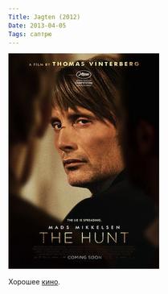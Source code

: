 ```yaml
---
Title: Jagten (2012)
Date: 2013-04-05
Tags: саптрю
---
```


![the-hunt.jpg](images/the-hunt.jpg)

Хорошее [кино](http://www.imdb.com/title/tt2106476/).